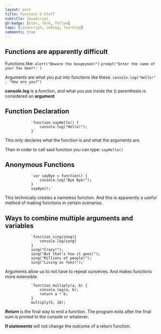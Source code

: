 ```yaml
---
layout: post
title: Functons & Stuff
subtitle: JavaScript
gh-badge: [star, fork, follow]
tags: [javascript, coding, learning]
comments: true
---
```


## Functions are apparently difficult

Functions like:
                `alert("Beware the boogeyman!")`
                `prompt("Enter the name of your fav beer!: )`

Arguments are what you put into functions like these.
                `console.log("Hello!" , "How are you?")`

**console.log** is a function, and what you put inside the () parenthesis is considered an **argument**

## Function Declaration

                `function sayHello() {
                    console.log("Hello!");
                }`
This only declares what the function is and what the arguments are.

Then in order to call said function you can type:
                `sayHello()`

## Anonymous Functions

                `var sayBye = function() {
                    console.log("Bye Bye!");
                }
                sayBye();`

This technically creates a nameless function. And this is apparently a useful method of making functions in certain scenarios.

## Ways to combine multiple arguments and variables

                `function sing(song){
                    console.log(song)
                }
                sing("Crazy!");
                sing("But that's how it goes!");
                sing("Millions of people!");
                sing("Living as foes!");`

Arguments allow us to not have to repeat ourselves. And makes functions more extensible.

                `function multiply(a, b) {
                    console.log(a, b);
                    return a * b;
                }
                multiply(5, 10);

***Return*** is the final way to end a function. The program exits after the final sum is printed to the console or whatever.

**If statements** will not change the outcome of a return function.
